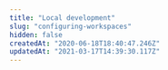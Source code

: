 ```yaml
---
title: "Local development"
slug: "configuring-workspaces"
hidden: false
createdAt: "2020-06-18T18:40:47.246Z"
updatedAt: "2021-03-17T14:39:30.117Z"
---
```

